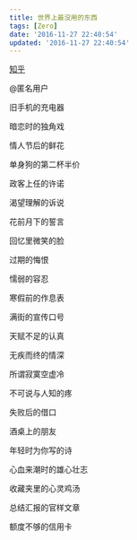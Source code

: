 ```yaml
---
title: 世界上最没用的东西
tags: [Zero]
date: '2016-11-27 22:40:54'
updated: '2016-11-27 22:40:54'
---
```


[知乎](https://www.zhihu.com/question/21905681/answer/93684468)

@匿名用户

旧手机的充电器

暗恋时的独角戏

情人节后的鲜花

单身狗的第二杯半价

政客上任的许诺

渴望理解的诉说

花前月下的誓言

回忆里微笑的脸

过期的悔恨

懦弱的容忍

寒假前的作息表

满街的宣传口号

天赋不足的认真

无疾而终的情深

所谓寂寞空虚冷

不可说与人知的疼

失败后的借口

酒桌上的朋友

年轻时为你写的诗

心血来潮时的雄心壮志

收藏夹里的心灵鸡汤

总结汇报的官样文章

额度不够的信用卡
